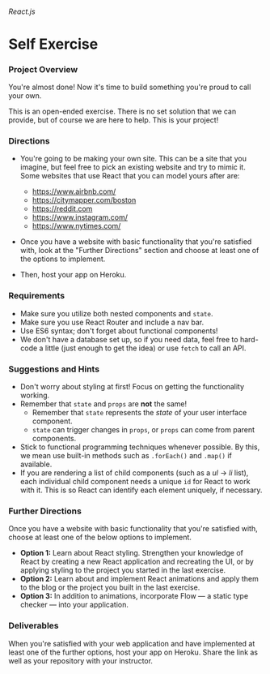 ###### React.js
# Self Exercise

### Project Overview

You're almost done! Now it's time to build something you're proud to call your own.

This is an open-ended exercise. There is no set solution that we can provide, but of course we are here to help. This is your project!

### Directions
* You're going to be making your own site. This can be a site that you imagine, but feel free to pick an existing website and try to mimic it. Some websites that use React that you can model yours after are:
  - https://www.airbnb.com/
  - https://citymapper.com/boston
  - https://reddit.com
  - https://www.instagram.com/
  - https://www.nytimes.com/

* Once you have a website with basic functionality that you're satisfied with, look at the "Further Directions" section and choose at least one of the options to implement.

* Then, host your app on Heroku.

### Requirements

* Make sure you utilize both nested components and `state`.
* Make sure you use React Router and include a nav bar.
* Use ES6 syntax; don't forget about functional components!
* We don't have a database set up, so if you need data, feel free to hard-code a little (just enough to get the idea) or use `fetch` to call an API.

### Suggestions and Hints

- Don't worry about styling at first! Focus on getting the functionality working.
- Remember that `state` and `props` are **not** the same!
  - Remember that `state` represents the _state_ of your user interface component.
  - `state` can trigger changes in `props`, or `props` can come from parent components.
- Stick to functional programming techniques whenever possible. By this, we mean use built-in methods such as `.forEach()` and `.map()` if available.
- If you are rendering a list of child components (such as a _ul_ -> _li_ list), each individual child component needs a unique `id` for React to work with it. This is so React can identify each element uniquely, if necessary.

### Further Directions

Once you have a website with basic functionality that you're satisfied with, choose at least one of the below options to implement.

* **Option 1:** Learn about React styling. Strengthen your knowledge of React by creating a new React application and recreating the UI, or by applying styling to the project you started in the last exercise.
* **Option 2:** Learn about and implement React animations and apply them to the blog or the project you built in the last exercise.
* **Option 3:** In addition to animations, incorporate Flow — a static type checker — into your application.

### Deliverables

When you're satisfied with your web application and have implemented at least one of the further options, host your app on Heroku. Share the link as well as your repository with your instructor.
